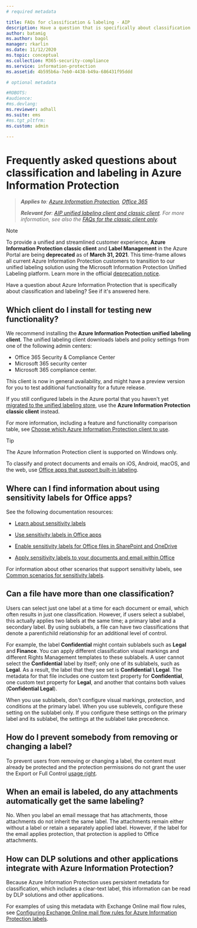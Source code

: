 ```yaml
---
# required metadata

title: FAQs for classification & labeling - AIP
description: Have a question that is specifically about classification and labeling using Azure Information Protection? See if it's answered here. 
author: batamig
ms.author: bagol
manager: rkarlin
ms.date: 11/12/2020
ms.topic: conceptual
ms.collection: M365-security-compliance
ms.service: information-protection
ms.assetid: 4b595b6a-7eb0-4438-b49a-686431f95ddd

# optional metadata

#ROBOTS:
#audience:
#ms.devlang:
ms.reviewer: adhall
ms.suite: ems
#ms.tgt_pltfrm:
ms.custom: admin

---
```


# Frequently asked questions about classification and labeling in Azure Information Protection

>***Applies to**: [Azure Information Protection](https://azure.microsoft.com/pricing/details/information-protection), [Office 365](https://download.microsoft.com/download/E/C/F/ECF42E71-4EC0-48FF-AA00-577AC14D5B5C/Azure_Information_Protection_licensing_datasheet_EN-US.pdf)*
>
>***Relevant for**: [AIP unified labeling client and classic client](../faqs.md#whats-the-difference-between-the-azure-information-protection-classic-and-unified-labeling-clients). For more information, see also the [FAQs for the classic client only](faqs-classic.md).*

>[!NOTE] 
> To provide a unified and streamlined customer experience, **Azure Information Protection classic client** and **Label Management** in the Azure Portal are being **deprecated** as of **March 31, 2021**. This time-frame allows all current Azure Information Protection customers to transition to our unified labeling solution using the Microsoft Information Protection Unified Labeling platform. Learn more in the official [deprecation notice](https://aka.ms/aipclassicsunset).

Have a question about Azure Information Protection that is specifically about classification and labeling?  See if it's answered here. 

## Which client do I install for testing new functionality?

We recommend installing the **Azure Information Protection unified labeling client**. The unified labeling client downloads labels and policy settings from one of the following admin centers: 

- Office 365 Security & Compliance Center
- Microsoft 365 security center
- Microsoft 365 compliance center.

This client is now in general availability, and might have a preview version for you to test additional functionality for a future release.

If you still configured labels in the Azure portal that you haven't yet [migrated to the unified labeling store](configure-policy-migrate-labels.md), use the **Azure Information Protection classic client** instead.

For more information, including a feature and functionality comparison table, see [Choose which Azure Information Protection client to use](./rms-client/use-client.md#choose-which-labeling-client-to-use-for-windows-computers).

> [!TIP]
> The Azure Information Protection client is supported on Windows only. 
>
> To classify and protect documents and emails on iOS, Android, macOS, and the web, use [Office apps that support built-in labeling](/microsoft-365/compliance/sensitivity-labels-office-apps#support-for-sensitivity-label-capabilities-in-apps). 
> 

## Where can I find information about using sensitivity labels for Office apps?

See the following documentation resources:

- [Learn about sensitivity labels](/microsoft-365/compliance/sensitivity-labels) 

- [Use sensitivity labels in Office apps](/microsoft-365/compliance/sensitivity-labels-office-apps)

- [Enable sensitivity labels for Office files in SharePoint and OneDrive](/microsoft-365/compliance/sensitivity-labels-sharepoint-onedrive-files)

- [Apply sensitivity labels to your documents and email within Office](https://support.office.com/article/Apply-sensitivity-labels-to-your-documents-and-email-within-Office-2f96e7cd-d5a4-403b-8bd7-4cc636bae0f9#ID0EBFAAA=Office_365)

For information about other scenarios that support sensitivity labels, see [Common scenarios for sensitivity labels](/microsoft-365/compliance/get-started-with-sensitivity-labels#common-scenarios-for-sensitivity-labels).

## Can a file have more than one classification?

Users can select just one label at a time for each document or email, which often results in just one classification. However, if users select a sublabel, this actually applies two labels at the same time; a primary label and a secondary label. By using sublabels, a file can have two classifications that denote a parent\child relationship for an additional level of control.

For example, the label **Confidential** might contain sublabels such as **Legal** and **Finance**. You can apply different classification visual markings and different Rights Management templates to these sublabels. A user cannot select the **Confidential** label by itself; only one of its sublabels, such as **Legal**. As a result, the label that they see set is **Confidential \ Legal**. The metadata for that file includes one custom text property for **Confidential**, one custom text property for **Legal**, and another that contains both values (**Confidential Legal**). 

When you use sublabels, don't configure visual markings, protection, and conditions at the primary label. When you use sublevels, configure these setting on the sublabel only. If you configure these settings on the primary label and its sublabel, the settings at the sublabel take precedence.

## How do I prevent somebody from removing or changing a label?

To prevent users from removing or changing a label, the content must already be protected and the protection permissions do not grant the user the Export or Full Control [usage right](configure-usage-rights.md). 

## When an email is labeled, do any attachments automatically get the same labeling?

No. When you label an email message that has attachments, those attachments do not inherit the same label. The attachments remain either without a label or retain a separately applied label. However, if the label for the email applies protection, that protection is applied to Office attachments.

## How can DLP solutions and other applications integrate with Azure Information Protection?

Because Azure Information Protection uses persistent metadata for classification, which includes a clear-text label, this information can be read by DLP solutions and other applications. 

For examples of using this metadata with Exchange Online mail flow rules, see [Configuring Exchange Online mail flow rules for Azure Information Protection labels](configure-exo-rules.md).